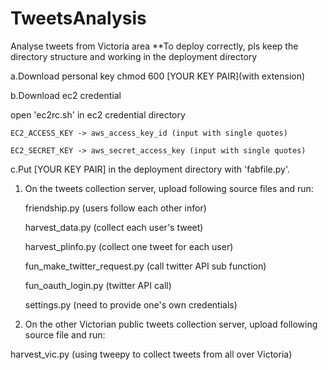 # TweetsAnalysis
Analyse tweets from Victoria area
**To deploy correctly, pls keep the directory structure and working in the deployment directory


a.Download personal key
	chmod 600 [YOUR KEY PAIR](with extension)


b.Download ec2 credential 
	
open 'ec2rc.sh' in ec2 credential directory
	
	EC2_ACCESS_KEY -> aws_access_key_id (input with single quotes)
	
	EC2_SECRET_KEY -> aws_secret_access_key (input with single quotes)


c.Put [YOUR KEY PAIR] in the deployment directory with 'fabfile.py'. 


1. On the tweets collection server, upload following source files and run: 
	
	friendship.py                (users follow each other infor)
	
	harvest_data.py              (collect each user's tweet)
	
	harvest_plinfo.py            (collect one tweet for each user)
	
	fun_make_twitter_request.py  (call twitter API sub function)
	
	fun_oauth_login.py           (twitter API call)
	
	settings.py                  (need to provide one's own credentials)
	
2. On the other Victorian public tweets collection server, upload following source file and run:
	
harvest_vic.py               (using tweepy to collect tweets from all over Victoria)


